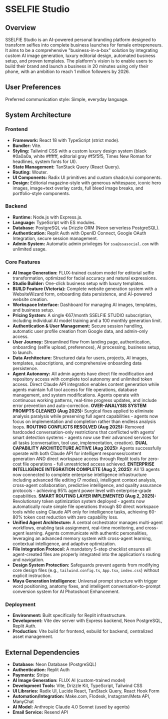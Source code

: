 # SSELFIE Studio

## Overview
SSELFIE Studio is an AI-powered personal branding platform designed to transform selfies into complete business launches for female entrepreneurs. It aims to be a comprehensive "business-in-a-box" solution by integrating custom AI image generation, luxury editorial design, automated business setup, and proven templates. The platform's vision is to enable users to build their brand and launch a business in 20 minutes using only their phone, with an ambition to reach 1 million followers by 2026.

## User Preferences
Preferred communication style: Simple, everyday language.

## System Architecture

### Frontend
- **Framework:** React 18 with TypeScript (strict mode).
- **Bundler:** Vite.
- **Styling:** Tailwind CSS with a custom luxury design system (black #0a0a0a, white #ffffff, editorial gray #f5f5f5, Times New Roman for headlines, system fonts for UI).
- **State Management:** TanStack Query (React Query).
- **Routing:** Wouter.
- **UI Components:** Radix UI primitives and custom shadcn/ui components.
- **Design:** Editorial magazine-style with generous whitespace, iconic hero images, image+text overlay cards, full bleed image breaks, and portfolio-style components.

### Backend
- **Runtime:** Node.js with Express.js.
- **Language:** TypeScript with ES modules.
- **Database:** PostgreSQL via Drizzle ORM (Neon serverless PostgreSQL).
- **Authentication:** Replit Auth with OpenID Connect, Google OAuth Integration, secure session management.
- **Admin System:** Automatic admin privileges for `ssa@ssasocial.com` with unlimited usage.

### Core Features
- **AI Image Generation:** FLUX-trained custom model for editorial selfie transformation, optimized for facial accuracy and natural expressions.
- **Studio Builder:** One-click business setup with luxury templates.
- **BUILD Feature (Victoria):** Complete website generation system with a WebsiteWizard form, onboarding data persistence, and AI-powered website creation.
- **Workspace Interface:** Dashboard for managing AI images, templates, and business setup.
- **Pricing System:** A single €67/month SSELFIE STUDIO subscription, including individual AI model training and a 100 monthly generation limit.
- **Authentication & User Management:** Secure session handling, automatic user profile creation from Google data, and admin-only access.
- **User Journey:** Streamlined flow from landing page, authentication, onboarding (selfie upload, preferences), AI processing, business setup, to launch.
- **Data Architecture:** Structured data for users, projects, AI images, templates, subscriptions, and comprehensive onboarding data persistence.
- **Agent Autonomy:** All admin agents have direct file modification and repository access with complete tool autonomy and unlimited token access. Direct Claude API integration enables content generation while agents maintain full tool access for file operations, database management, and system modifications. Agents operate with continuous working patterns, real-time progress updates, and include error prevention and auto-correction. **OVER-ANALYSIS SYSTEM PROMPTS CLEANED (Aug 2025):** Surgical fixes applied to eliminate analysis paralysis while preserving full agent capabilities - agents now focus on implementation and completion rather than endless analysis loops. **ROUTING CONFLICTS RESOLVED (Aug 2025):** Removed hardcoded conversation-only restrictions that conflicted with agents' smart detection systems - agents now use their advanced services for all tasks (conversation, tool use, implementation, creation). **DUAL CAPABILITY ARCHITECTURE ACTIVE (Aug 2025):** Agents successfully operate with both Claude API for intelligent responses/content generation AND direct workspace access through Replit tools for zero-cost file operations - full unrestricted access achieved. **ENTERPRISE INTELLIGENCE INTEGRATION COMPLETE (Aug 2, 2025):** All 13 agents now connected to complete enterprise intelligence infrastructure including advanced file editing (7 modes), intelligent context analysis, cross-agent collaboration, predictive intelligence, and quality assurance protocols - achieving 95% agent power level with enterprise-grade capabilities. **SMART ROUTING LAYER IMPLEMENTED (Aug 2, 2025):** Revolutionary token optimization system deployed - agents now automatically route simple file operations through $0 direct workspace tools while using Claude API only for intelligence tasks, achieving 60-80% token cost reduction with zero capability loss.
- **Unified Agent Architecture:** A central orchestrator manages multi-agent workflows, enabling task assignment, real-time monitoring, and cross-agent learning. Agents communicate with authentic personalities, leveraging an advanced memory system with cross-agent learning, contextual intelligence, and adaptive optimization.
- **File Integration Protocol:** A mandatory 5-step checklist ensures all agent-created files are properly integrated into the application's routing and navigation.
- **Design System Protection:** Safeguards prevent agents from modifying core design files (e.g., `tailwind.config.ts`, `App.tsx`, `index.css`) without explicit instruction.
- **Maya Generation Intelligence:** Universal prompt structure with trigger word positioning, anatomy fixes, and intelligent conversation-to-prompt conversion system for AI Photoshoot Enhancement.

### Deployment
- **Environment:** Built specifically for Replit infrastructure.
- **Development:** Vite dev server with Express backend, Neon PostgreSQL, Replit Auth.
- **Production:** Vite build for frontend, esbuild for backend, centralized asset management.

## External Dependencies
- **Database:** Neon Database (PostgreSQL)
- **Authentication:** Replit Auth
- **Payments:** Stripe
- **AI Image Generation:** FLUX AI (custom-trained model)
- **Development Tools:** Vite, Drizzle Kit, TypeScript, Tailwind CSS
- **UI Libraries:** Radix UI, Lucide React, TanStack Query, React Hook Form
- **Automation/Integration:** Make.com, Flodesk, Instagram/Meta API, ManyChat
- **AI Model:** Anthropic Claude 4.0 Sonnet (used by agents)
- **Email Service:** Resend API